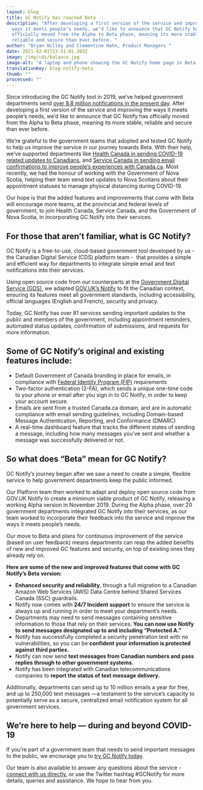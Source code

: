 ```yaml
---
layout: blog
title: GC Notify has reached Beta
description: "After developing a first version of the service and improving the
  ways it meets people’s needs, we’d like to announce that GC Notify has
  officially moved from the Alpha to Beta phase, meaning its more stable,
  reliable and secure than ever before. "
author: "Bryan Willey and Clementine Hahn, Product Managers "
date: 2021-02-01T13:51:01.383Z
image: /img/cds/balance.jpg
image-alt: "A laptop and phone showing the GC Notify home page in Beta. "
translationKey: blog-notify-beta
thumb: ""
processed: ""
---
```

Since introducing the GC Notify tool in 2019, we’ve helped government departments send [over 8.8 million notifications in the present day](https://notification.canada.ca/activity). After developing a first version of the service and improving the ways it meets people’s needs, we’d like to announce that GC Notify has officially moved from the Alpha to Beta phase, meaning its more stable, reliable and secure than ever before. 

We’re grateful to the government teams that adopted and tested GC Notify to help us improve the service in our journey towards Beta. With their help, we’ve supported departments like [Health Canada in sending COVID-19 related updates to Canadians](https://digital.canada.ca/2020/05/13/get-updates-on-covid-19-email-notification-service/), and [Service Canada in sending email confirmations to improve people’s experiences with Canada.ca](https://digital.canada.ca/2020/03/05/how-we-implemented-notify-on-canada-ca/). Most recently, we had the honour of working with the Government of Nova Scotia, helping their team send text updates to Nova Scotians about their appointment statuses to manage physical distancing during COVID-19. 

Our hope is that the added features and improvements that come with Beta will encourage more teams, at the provincial and federal levels of government, to join Health Canada, Service Canada, and the Government of Nova Scotia, in incorporating GC Notify into their services.

## For those that aren’t familiar, what is GC Notify? 

GC Notify is a free-to-use, cloud-based government tool developed by us - the Canadian Digital Service (CDS) platform team -  that provides a simple and efficient way for departments to integrate simple email and text notifications into their services. 

Using open source code from our counterparts at the [Government Digital Service (GDS)](https://gds.blog.gov.uk/), we adapted [GOV.UK’s Notify](https://www.notifications.service.gov.uk/) to fit the Canadian context, ensuring its features meet all government standards, including accessibility, official languages (English and French), security and privacy. 

Today, GC Notify has over 81 services sending important updates to the public and members of the government, including appointment reminders, automated status updates, confirmation of submissions, and requests for more information. 

## Some of GC Notify’s original and existing features include: 

* Default Government of Canada branding in place for emails, in compliance with [Federal Identity Program (FIP)](https://www.canada.ca/en/treasury-board-secretariat/services/government-communications/federal-identity-program/manual.html) requirements 
* Two-factor authentication (2-FA), which sends a unique one-time code to your phone or email after you sign in to GC Notify, in order to keep your account secure. 
* Emails are sent from a trusted Canada.ca domain, and are in automatic compliance with email sending guidelines, including Domain-based Message Authentication, Reporting, and Conformance (DMARC)
* A real-time dashboard feature that tracks the different states of sending a message, including how many messages you’ve sent and whether a message was successfully delivered or not. 

## So what does “Beta” mean for GC Notify? 

GC Notify’s journey began after we saw a need to create a simple, flexible service to help government departments keep the public informed. 

Our Platform team then worked to adapt and deploy open source code from GOV.UK Notify to create a minimum viable product of GC Notify, releasing a working Alpha version in November 2019. During the Alpha phase, over 20 government departments integrated GC Notify into their services, as our team worked to incorporate their feedback into the service and improve the ways it meets people’s needs. 

Our move to Beta and plans for continuous improvement of the service (based on user feedback) means departments can reap the added benefits of new and improved GC features and security, on top of existing ones they already rely on. 

**Here are some of the new and improved features that come with GC Notify’s Beta version:**

* **Enhanced security and reliability**, through a full migration to a Canadian Amazon Web Services (AWS) Data Centre behind Shared Services Canada (SSC) guardrails.  
* Notify now comes with **24/7 Incident support** to ensure the service is always up and running in order to meet your department’s needs.
* Departments may need to send messages containing sensitive information to those that rely on their services. **You can now use Notify to send messages designated up to and including “Protected A.”**
* Notify has successfully completed a security penetration test with no vulnerabilities, so you can be **confident your information is protected against third parties.** 
* Notify can now send **text messages from Canadian numbers and pass replies through to other government systems.**  
* Notify has been integrated with Canadian telecommunications companies to **report the status of text message delivery.** 

Additionally, departments can send up to 10 million emails a year for free, and up to 250,000 text messages —a testament to the service’s capacity to potentially serve as a secure, centralized email notification system for all government services. 

## We’re here to help — during and beyond COVID-19

If you’re part of a government team that needs to send important messages to the public, we encourage you to [try GC Notify today](https://notification.canada.ca/). 

Our team is also available to answer any questions about the service - [connect with us directly,](https://notification.canada.ca/contact) or use the Twitter hashtag #GCNotify for more details, queries and assistance. We hope to hear from you.